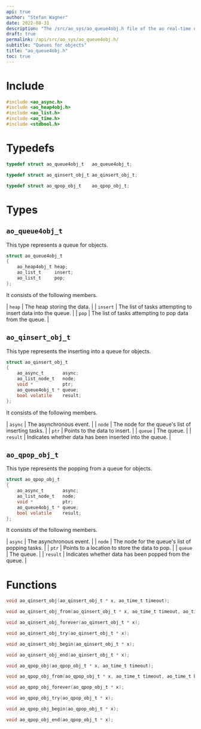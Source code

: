 ```yaml
---
api: true
author: "Stefan Wagner"
date: 2022-08-31
description: "The /src/ao_sys/ao_queue4obj.h file of the ao real-time operating system."
draft: true
permalink: /api/src/ao_sys/ao_queue4obj.h/
subtitle: "Queues for objects"
title: "ao_queue4obj.h"
toc: true
---
```


# Include

```c
#include <ao_async.h>
#include <ao_heap4obj.h>
#include <ao_list.h>
#include <ao_time.h>
#include <stdbool.h>
```

# Typedefs

```c
typedef struct ao_queue4obj_t   ao_queue4obj_t;
```

```c
typedef struct ao_qinsert_obj_t ao_qinsert_obj_t;
```

```c
typedef struct ao_qpop_obj_t    ao_qpop_obj_t;
```

# Types

## `ao_queue4obj_t`

This type represents a queue for objects.

```c
struct ao_queue4obj_t
{
    ao_heap4obj_t heap;
    ao_list_t     insert;
    ao_list_t     pop;
};
```

It consists of the following members.

| `heap` | The heap storing the data. |
| `insert` | The list of tasks attempting to insert data into the queue. |
| `pop` | The list of tasks attempting to pop data from the queue. |

## `ao_qinsert_obj_t`

This type represents the inserting into a queue for objects.

```c
struct ao_qinsert_obj_t
{
    ao_async_t       async;
    ao_list_node_t   node;
    void *           ptr;
    ao_queue4obj_t * queue;
    bool volatile    result;
};
```

It consists of the following members.

| `async` | The asynchronous event. |
| `node` | The node for the queue's list of inserting tasks. |
| `ptr` | Points to the data to insert. |
| `queue` | The queue. |
| `result` | Indicates whether data has been inserted into the queue. |

## `ao_qpop_obj_t`

This type represents the popping from a queue for objects.

```c
struct ao_qpop_obj_t
{
    ao_async_t       async;
    ao_list_node_t   node;
    void *           ptr;
    ao_queue4obj_t * queue;
    bool volatile    result;
};
```

It consists of the following members.

| `async` | The asynchronous event. |
| `node` | The node for the queue's list of popping tasks. |
| `ptr` | Points to a location to store the data to pop. |
| `queue` | The queue. |
| `result` | Indicates whether data has been popped from the queue. |

# Functions

```c
void ao_qinsert_obj(ao_qinsert_obj_t * x, ao_time_t timeout);
```

```c
void ao_qinsert_obj_from(ao_qinsert_obj_t * x, ao_time_t timeout, ao_time_t beginning);
```

```c
void ao_qinsert_obj_forever(ao_qinsert_obj_t * x);
```

```c
void ao_qinsert_obj_try(ao_qinsert_obj_t * x);
```

```c
void ao_qinsert_obj_begin(ao_qinsert_obj_t * x);
```

```c
void ao_qinsert_obj_end(ao_qinsert_obj_t * x);
```

```c
void ao_qpop_obj(ao_qpop_obj_t * x, ao_time_t timeout);
```

```c
void ao_qpop_obj_from(ao_qpop_obj_t * x, ao_time_t timeout, ao_time_t beginning);
```

```c
void ao_qpop_obj_forever(ao_qpop_obj_t * x);
```

```c
void ao_qpop_obj_try(ao_qpop_obj_t * x);
```

```c
void ao_qpop_obj_begin(ao_qpop_obj_t * x);
```

```c
void ao_qpop_obj_end(ao_qpop_obj_t * x);
```
